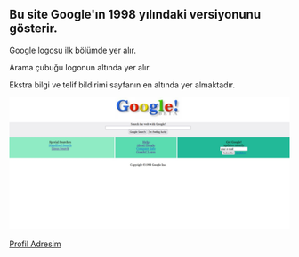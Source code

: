 ## Bu site Google'ın 1998 yılındaki versiyonunu gösterir.

 Google logosu ilk bölümde yer alır.

 Arama çubuğu logonun altında yer alır.

 Ekstra bilgi ve telif bildirimi sayfanın en altında yer almaktadır.

![Site Resmi](googleOdev.jpg)

[Profil Adresim](https://app.patika.dev/yucelikiz)
